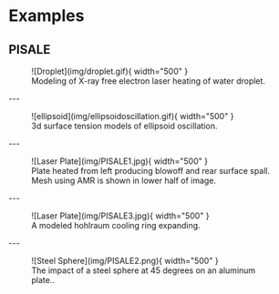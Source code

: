 # Examples
## PISALE
<figure markdown="span">
  ![Droplet](img/droplet.gif){ width="500" }
  <figcaption>Modeling of X-ray free electron laser heating of water droplet.</figcaption>
</figure>
---
<figure markdown="span">
  ![ellipsoid](img/ellipsoidoscillation.gif){ width="500" }
  <figcaption>3d surface tension models of ellipsoid oscillation.</figcaption>
</figure>
---
<figure markdown="span">
  ![Laser Plate](img/PISALE1.jpg){ width="500" }
  <figcaption>Plate heated from left producing blowoff and rear surface spall. Mesh using AMR is shown in lower half of image.</figcaption>
</figure>
---
<figure markdown="span">
  ![Laser Plate](img/PISALE3.jpg){ width="500" }
  <figcaption>A modeled hohlraum cooling ring expanding.</figcaption>
</figure>
---
<figure markdown="span">
  ![Steel Sphere](img/PISALE2.png){ width="500" }
  <figcaption>The impact of a steel sphere at 45 degrees on an aluminum plate..</figcaption>
</figure>
